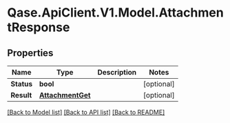 # Qase.ApiClient.V1.Model.AttachmentResponse

## Properties

Name | Type | Description | Notes
------------ | ------------- | ------------- | -------------
**Status** | **bool** |  | [optional] 
**Result** | [**AttachmentGet**](AttachmentGet.md) |  | [optional] 

[[Back to Model list]](../../README.md#documentation-for-models) [[Back to API list]](../../README.md#documentation-for-api-endpoints) [[Back to README]](../../README.md)

